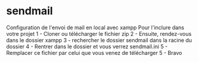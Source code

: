 # sendmail
Configuration de l'envoi de mail en local avec xampp 
Pour l'inclure dans votre projet
1 - Cloner ou télécharger le fichier zip
2 - Ensuite, rendez-vous dans le dossier xampp
3 - rechercher le dossier sendmail dans la racine du dossier
4 - Rentrer dans le dossier et vous verrez sendmail.ini
5 - Remplacer ce fichier par celui que vous venez de télécharger
5 - Bravo 
